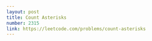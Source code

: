```yaml
---
layout: post
title: Count Asterisks
number: 2315
link: https://leetcode.com/problems/count-asterisks
---
```

